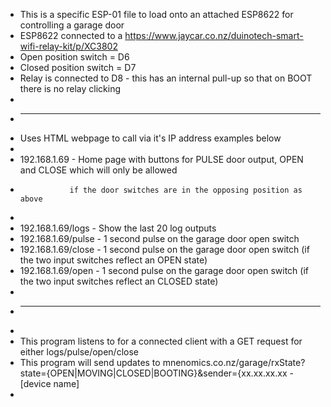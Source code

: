  * This is a specific ESP-01 file to load onto an attached ESP8622 for controlling a garage door
 * ESP8622 connected to a https://www.jaycar.co.nz/duinotech-smart-wifi-relay-kit/p/XC3802
 * Open position switch   = D6
 * Closed position switch = D7
 * Relay is connected to D8 - this has an internal pull-up so that on BOOT there is no relay clicking 
 *
 * ----------------------------------------------------------------------------------------------------
 * Uses HTML webpage to call via it's IP address examples below
 * 
 * 192.168.1.69 - Home page with buttons for PULSE door output, OPEN and CLOSE which will only be allowed
 *                if the door switches are in the opposing position as above
 *
 * 192.168.1.69/logs - Show the last 20 log outputs 
 * 192.168.1.69/pulse - 1 second pulse on the garage door open switch
 * 192.168.1.69/close - 1 second pulse on the garage door open switch (if the two input switches reflect an OPEN state)
 * 192.168.1.69/open  - 1 second pulse on the garage door open switch (if the two input switches reflect an CLOSED state)
 *
 * ----------------------------------------------------------------------------------------------------
 *
 * This program listens to for a connected client with a GET request for either logs/pulse/open/close
 * This program will send updates to mnenomics.co.nz/garage/rxState?state={OPEN|MOVING|CLOSED|BOOTING}&sender={xx.xx.xx.xx - [device name]
 *

